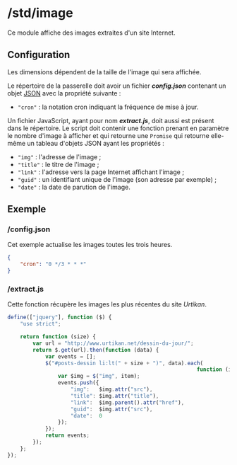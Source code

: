 # /std/image

Ce module affiche des images extraites d'un site Internet.

## Configuration

Les dimensions dépendent de la taille de l'image qui sera affichée.

Le répertoire de la passerelle doit avoir un fichier ***config.json***
contenant un objet [JSON](http://www.json.org "JavaScript Object Notation")
avec la propriété suivante :

- `"cron"` : la notation cron indiquant la fréquence de mise à jour.

Un fichier JavaScript, ayant pour nom ***extract.js***, doit aussi est présent
dans le répertoire. Le script doit contenir une fonction prenant en paramètre
le nombre d'image à afficher et qui retourne une `Promise` qui retourne
elle-même un tableau d'objets JSON ayant les propriétés :

- `"img"` : l'adresse de l'image ;
- `"title"` : le titre de l'image ;
- `"link"` : l'adresse vers la page Internet affichant l'image ;
- `"guid"` : un identifiant unique de l'image (son adresse par exemple) ;
- `"date"` : la date de parution de l'image.

## Exemple

### /config.json

Cet exemple actualise les images toutes les trois heures.

```JSON
{
    "cron": "0 */3 * * *"
}
```

### /extract.js

Cette fonction récupère les images les plus récentes du site *Urtikan*.

```JavaScript
define(["jquery"], function ($) {
    "use strict";

    return function (size) {
        var url = "http://www.urtikan.net/dessin-du-jour/";
        return $.get(url).then(function (data) {
            var events = [];
            $("#posts-dessin li:lt(" + size + ")", data).each(
                                                            function (i, item) {
                var $img = $("img", item);
                events.push({
                    "img":   $img.attr("src"),
                    "title": $img.attr("title"),
                    "link":  $img.parent().attr("href"),
                    "guid":  $img.attr("src"),
                    "date":  0
                });
            });
            return events;
        });
    };
});

```
